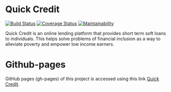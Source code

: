 # Quick Credit
[![Build Status](https://travis-ci.org/Hervera/quick-credit.svg?branch=develop)](https://travis-ci.org/Hervera/quick-credit)   [![Coverage Status](https://coveralls.io/repos/github/Hervera/quick-credit/badge.svg?branch=develop)](https://coveralls.io/github/Hervera/quick-credit?branch=develop) [![Maintainability](https://api.codeclimate.com/v1/badges/2ec37ed4f84f045889fd/maintainability)](https://codeclimate.com/github/Hervera/quick-credit/maintainability)

Quick Credit is an online lending platform that provides short term soft loans to individuals. This helps solve problems of financial inclusion as a way to alleviate poverty and empower low income earners.

# Github-pages
GitHub pages (gh-pages) of this project is accessed using this link [Quick Credit](https://hervera.github.io/quick-credit/UI).
